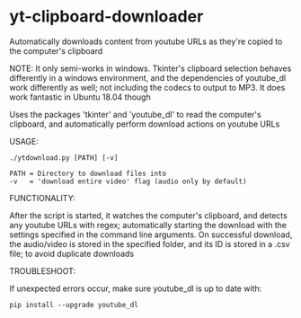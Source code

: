 # yt-clipboard-downloader

Automatically downloads content from youtube URLs as they're copied to the computer's clipboard

NOTE: It only semi-works in windows. Tkinter's clipboard selection behaves differently in a windows environment, and the dependencies of youtube_dl work differently as well; not including the codecs to output to MP3. It does work fantastic in Ubuntu 18.04 though

Uses the packages 'tkinter' and 'youtube_dl' to read the computer's clipboard, and automatically perform download
actions on youtube URLs

USAGE:

    ./ytdownload.py [PATH] [-v]

    PATH = Directory to download files into
    -v   = 'download entire video' flag (audio only by default)

FUNCTIONALITY:

After the script is started, it watches the computer's clipboard, and detects any youtube URLs with regex; automatically starting the download with the settings specified in the command line arguments. On successful download, the audio/video is stored in the specified folder, and its ID is stored in a .csv file; to avoid duplicate downloads

TROUBLESHOOT:

If unexpected errors occur, make sure youtube_dl is up to date with:
    
    pip install --upgrade youtube_dl
